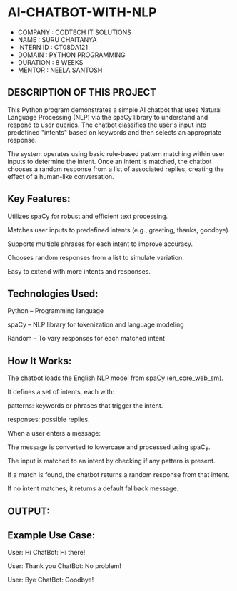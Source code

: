 # AI-CHATBOT-WITH-NLP
* COMPANY : CODTECH IT SOLUTIONS
* NAME : SURU CHAITANYA
* INTERN ID : CT08DA121
* DOMAIN : PYTHON PROGRAMMING
* DURATION : 8 WEEKS
* MENTOR : NEELA SANTOSH

## DESCRIPTION OF THIS PROJECT

This Python program demonstrates a simple AI chatbot that uses Natural Language Processing (NLP) via the spaCy library to understand and respond to user queries. The chatbot classifies the user's input into predefined "intents" based on keywords and then selects an appropriate response.

The system operates using basic rule-based pattern matching within user inputs to determine the intent. Once an intent is matched, the chatbot chooses a random response from a list of associated replies, creating the effect of a human-like conversation.

## Key Features:
Utilizes spaCy for robust and efficient text processing.

Matches user inputs to predefined intents (e.g., greeting, thanks, goodbye).

Supports multiple phrases for each intent to improve accuracy.

Chooses random responses from a list to simulate variation.

Easy to extend with more intents and responses.

## Technologies Used:
Python – Programming language

spaCy – NLP library for tokenization and language modeling

Random – To vary responses for each matched intent

## How It Works:
The chatbot loads the English NLP model from spaCy (en_core_web_sm).

It defines a set of intents, each with:

patterns: keywords or phrases that trigger the intent.

responses: possible replies.

When a user enters a message:

The message is converted to lowercase and processed using spaCy.

The input is matched to an intent by checking if any pattern is present.

If a match is found, the chatbot returns a random response from that intent.

If no intent matches, it returns a default fallback message.

## OUTPUT:

## Example Use Case:

User: Hi
ChatBot: Hi there!

User: Thank you
ChatBot: No problem!

User: Bye
ChatBot: Goodbye!

